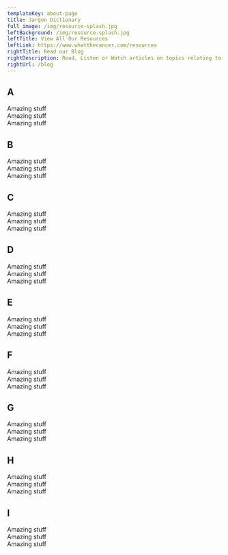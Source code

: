 ```yaml
---
templateKey: about-page
title: Jargon Dictionary
full_image: /img/resource-splash.jpg
leftBackground: /img/resource-splash.jpg
leftTitle: View All Our Resources
leftLink: https://www.whatthecancer.com/resources
rightTitle: Read our Blog
rightDescription: Read, Listen or Watch articles on topics relating to fighting and prevention of cancer
rightUrl: /blog
---
```

## A

  Amazing stuff \
  Amazing stuff \
  Amazing stuff 



## B

  Amazing stuff \
  Amazing stuff \
  Amazing stuff 



## C

  Amazing stuff \
  Amazing stuff \
  Amazing stuff 



## D

  Amazing stuff \
  Amazing stuff \
  Amazing stuff 



## E

  Amazing stuff \
  Amazing stuff \
  Amazing stuff 



## F

  Amazing stuff \
  Amazing stuff \
  Amazing stuff 



## G

  Amazing stuff \
  Amazing stuff \
  Amazing stuff 



## H

  Amazing stuff \
  Amazing stuff \
  Amazing stuff 



## I

  Amazing stuff \
  Amazing stuff \
  Amazing stuff
